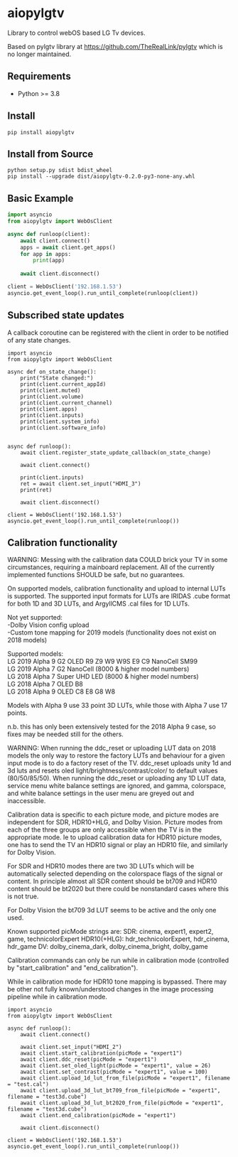 # aiopylgtv
Library to control webOS based LG Tv devices.

Based on pylgtv library at https://github.com/TheRealLink/pylgtv which is no longer maintained.

## Requirements
- Python >= 3.8

## Install
```
pip install aiopylgtv
```

## Install from Source
```
python setup.py sdist bdist_wheel
pip install --upgrade dist/aiopylgtv-0.2.0-py3-none-any.whl
```

## Basic Example

```python
import asyncio
from aiopylgtv import WebOsClient

async def runloop(client):
    await client.connect()
    apps = await client.get_apps()
    for app in apps:
        print(app)
    
    await client.disconnect()

client = WebOsClient('192.168.1.53')            
asyncio.get_event_loop().run_until_complete(runloop(client))
```

## Subscribed state updates
A callback coroutine can be registered with the client in order to be notified of any state changes.
```
import asyncio
from aiopylgtv import WebOsClient

async def on_state_change():
    print("State changed:")
    print(client.current_appId)
    print(client.muted)
    print(client.volume)
    print(client.current_channel)
    print(client.apps)
    print(client.inputs)
    print(client.system_info)
    print(client.software_info)
    

async def runloop():
    await client.register_state_update_callback(on_state_change)
    
    await client.connect()
    
    print(client.inputs)
    ret = await client.set_input("HDMI_3")
    print(ret)
    
    await client.disconnect()

client = WebOsClient('192.168.1.53')            
asyncio.get_event_loop().run_until_complete(runloop())
```

## Calibration functionality
WARNING: Messing with the calibration data COULD brick your TV in some circumstances, requiring a mainboard replacement.
All of the currently implemented functions SHOULD be safe, but no guarantees.

On supported models, calibration functionality and upload to internal LUTs is supported.  The supported input formats for LUTs are IRIDAS .cube format for both 1D and 3D LUTs, and ArgyllCMS .cal files for 1D LUTs.

Not yet supported:  
-Dolby Vision config upload  
-Custom tone mapping for 2019 models (functionality does not exist on 2018 models)

Supported models:  
LG 2019 Alpha 9 G2 OLED R9 Z9 W9 W9S E9 C9 NanoCell SM99  
LG 2019 Alpha 7 G2 NanoCell (8000 & higher model numbers)  
LG 2018 Alpha 7 Super UHD LED (8000 & higher model numbers)  
LG 2018 Alpha 7 OLED B8  
LG 2018 Alpha 9 OLED C8 E8 G8 W8  

Models with Alpha 9 use 33 point 3D LUTs, while those with Alpha 7 use 17 points.

n.b. this has only been extensively tested for the 2018 Alpha 9 case, so fixes may be needed still for the others.

WARNING:  When running the ddc_reset or uploading LUT data on 2018 models the only way to restore the factory
LUTs and behaviour for a given input mode is to do a factory reset of the TV.
ddc_reset uploads unity 1d and 3d luts and resets oled light/brightness/contrast/color/ to default values (80/50/85/50).
When running the ddc_reset or uploading any 1D LUT data, service menu white balance settings are ignored, and gamma,
colorspace, and white balance settings in the user menu are greyed out and inaccessible.

Calibration data is specific to each picture mode, and picture modes are independent for SDR, HDR10+HLG, and Dolby Vision.
Picture modes from each of the three groups are only accessible when the TV is in the appropriate mode.  Ie to upload
calibration data for HDR10 picture modes, one has to send the TV an HDR10 signal or play an HDR10 file, and similarly
for Dolby Vision.

For SDR and HDR10 modes there are two 3D LUTs which will be automatically selected depending on the colorspace flags of the signal
or content.  In principle almost all SDR content should be bt709 and HDR10 content should be bt2020 but there could be
nonstandard cases where this is not true.

For Dolby Vision the bt709 3d LUT seems to be active and the only one used.

Known supported picMode strings are:
SDR: cinema, expert1, expert2, game, technicolorExpert
HDR10(+HLG): hdr_technicolorExpert, hdr_cinema, hdr_game
DV: dolby_cinema_dark, dolby_cinema_bright, dolby_game

Calibration commands can only be run while in calibration mode (controlled by "start_calibration" and "end_calibration").

While in calibration mode for HDR10 tone mapping is bypassed.
There may be other not fully known/understood changes in the image processing pipeline while in calibration mode.


```
import asyncio
from aiopylgtv import WebOsClient

async def runloop():
    await client.connect()
    
    await client.set_input("HDMI_2")
    await client.start_calibration(picMode = "expert1")
    await client.ddc_reset(picMode = "expert1")
    await client.set_oled_light(picMode = "expert1", value = 26)
    await client.set_contrast(picMode = "expert1", value = 100)
    await client.upload_1d_lut_from_file(picMode = "expert1", filename = "test.cal")
    await client.upload_3d_lut_bt709_from_file(picMode = "expert1", filename = "test3d.cube")
    await client.upload_3d_lut_bt2020_from_file(picMode = "expert1", filename = "test3d.cube")
    await client.end_calibration(picMode = "expert1")
    
    await client.disconnect()

client = WebOsClient('192.168.1.53')            
asyncio.get_event_loop().run_until_complete(runloop())
```
